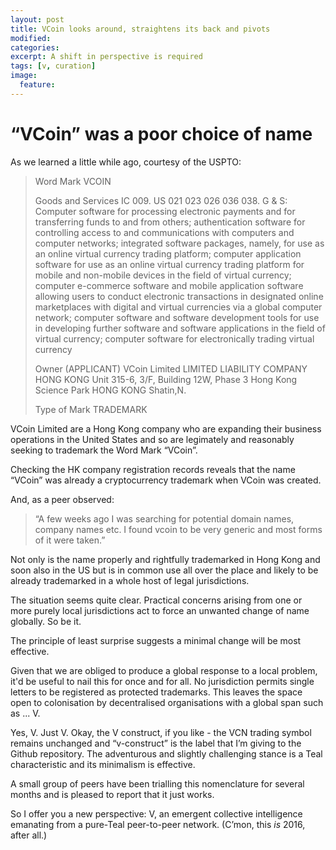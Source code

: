 ```yaml
---
layout: post
title: VCoin looks around, straightens its back and pivots
modified:
categories:
excerpt: A shift in perspective is required
tags: [v, curation]
image:
  feature:
---
```


# “VCoin” was a poor choice of name

As we learned a little while ago, courtesy of the USPTO:

> Word Mark VCOIN
>
> Goods and Services  IC 009. US 021 023 026 036 038. G & S: Computer software for processing electronic payments and for transferring funds to and from others; authentication software for controlling access to and communications with computers and computer networks; integrated software packages, namely, for use as an online virtual currency trading platform; computer application software for use as an online virtual currency trading platform for mobile and non-mobile devices in the field of virtual currency; computer e-commerce software and mobile application software allowing users to conduct electronic transactions in designated online marketplaces with digital and virtual currencies via a global computer network; computer software and software development tools for use in developing further software and software applications in the field of virtual currency; computer software for electronically trading virtual currency
>
> Owner   (APPLICANT) VCoin Limited LIMITED LIABILITY COMPANY HONG KONG Unit 315-6, 3/F, Building 12W, Phase 3 Hong Kong Science Park HONG KONG Shatin,N.
>
> Type of Mark    TRADEMARK

VCoin Limited are a Hong Kong company who are expanding their business operations in the United States and so are legimately and reasonably seeking to trademark the Word Mark “VCoin”.

Checking the HK company registration records reveals that the name “VCoin” was already a cryptocurrency trademark when VCoin was created.

And, as a peer observed:

> “A few weeks ago I was searching for potential domain names, company names etc. I found vcoin to be very generic and most forms of it were taken.”

Not only is the name properly and rightfully trademarked in Hong Kong and soon also in the US but is in common use all over the place and likely to be already trademarked in a whole host of legal jurisdictions.

The situation seems quite clear. Practical concerns arising from one or more purely local jurisdictions act to force an unwanted change of name globally. So be it.

The principle of least surprise suggests a minimal change will be most effective.

Given that we are obliged to produce a global response to a local problem, it'd be useful to nail this for once and for all. No jurisdiction permits single letters to be registered as protected trademarks. This leaves the space open to colonisation by decentralised organisations with a global span such as ... V.

Yes, V. Just V. Okay, the V construct, if you like - the VCN trading symbol remains unchanged and “v-construct” is the label that I’m giving to the Github repository. The adventurous and slightly challenging stance is a Teal characteristic and its minimalism is effective.

A small group of peers have been trialling this nomenclature for several months and is pleased to report that it just works.

So I offer you a new perspective: V, an emergent collective intelligence emanating from a pure-Teal peer-to-peer network. (C’mon, this *is* 2016, after all.)

